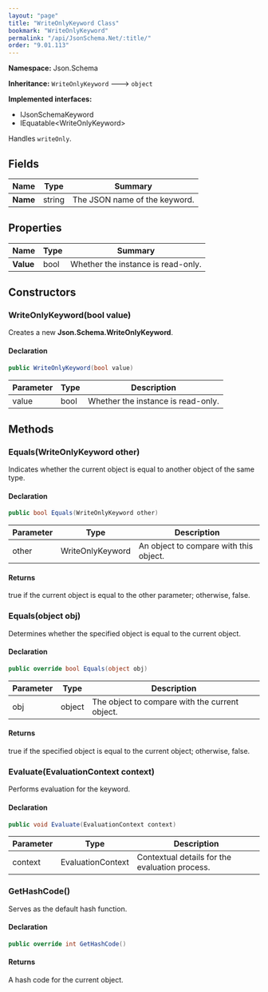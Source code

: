 ```yaml
---
layout: "page"
title: "WriteOnlyKeyword Class"
bookmark: "WriteOnlyKeyword"
permalink: "/api/JsonSchema.Net/:title/"
order: "9.01.113"
---
```

**Namespace:** Json.Schema

**Inheritance:**
`WriteOnlyKeyword`
 🡒 
`object`

**Implemented interfaces:**

- IJsonSchemaKeyword
- IEquatable\<WriteOnlyKeyword\>

Handles `writeOnly`.

## Fields

| Name | Type | Summary |
|---|---|---|
| **Name** | string | The JSON name of the keyword. |

## Properties

| Name | Type | Summary |
|---|---|---|
| **Value** | bool | Whether the instance is read-only. |

## Constructors

### WriteOnlyKeyword(bool value)

Creates a new **Json.Schema.WriteOnlyKeyword**.

#### Declaration

```c#
public WriteOnlyKeyword(bool value)
```

| Parameter | Type | Description |
|---|---|---|
| value | bool | Whether the instance is read-only. |


## Methods

### Equals(WriteOnlyKeyword other)

Indicates whether the current object is equal to another object of the same type.

#### Declaration

```c#
public bool Equals(WriteOnlyKeyword other)
```

| Parameter | Type | Description |
|---|---|---|
| other | WriteOnlyKeyword | An object to compare with this object. |


#### Returns

true if the current object is equal to the <paramref name="other">other</paramref> parameter; otherwise, false.

### Equals(object obj)

Determines whether the specified object is equal to the current object.

#### Declaration

```c#
public override bool Equals(object obj)
```

| Parameter | Type | Description |
|---|---|---|
| obj | object | The object to compare with the current object. |


#### Returns

true if the specified object  is equal to the current object; otherwise, false.

### Evaluate(EvaluationContext context)

Performs evaluation for the keyword.

#### Declaration

```c#
public void Evaluate(EvaluationContext context)
```

| Parameter | Type | Description |
|---|---|---|
| context | EvaluationContext | Contextual details for the evaluation process. |


### GetHashCode()

Serves as the default hash function.

#### Declaration

```c#
public override int GetHashCode()
```


#### Returns

A hash code for the current object.

